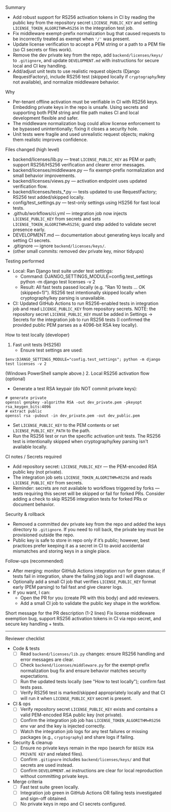 Summary
- Add robust support for RS256 activation tokens in CI by reading the public key from the repository secret `LICENSE_PUBLIC_KEY` and setting `LICENSE_TOKEN_ALGORITHM=RS256` in the integration test job.
- Fix middleware exempt-prefix normalization bug that caused requests to be incorrectly treated as exempt when `'/'` was present.
- Update license verification to accept a PEM string or a path to a PEM file (so CI secrets or files work).
- Remove the dev private key from the repo, add `backend/licenses/keys/` to `.gitignore`, and update `DEVELOPMENT.md` with instructions for secure local and CI key handling.
- Add/adjust unit tests to use realistic request objects (Django RequestFactory), include RS256 test (skipped locally if `cryptography`/key not available), and normalize middleware behavior.

Why
- Per-tenant offline activation must be verifiable in CI with RS256 keys. Embedding private keys in the repo is unsafe. Using secrets and supporting both PEM string and file path makes CI and local development flexible and safer.
- The middleware normalization bug could allow license enforcement to be bypassed unintentionally; fixing it closes a security hole.
- Unit tests were fragile and used unrealistic request objects; making them realistic improves confidence.

Files changed (high level)
- backend/licenses/lib.py — treat `LICENSE_PUBLIC_KEY` as PEM or path; support RS256/HS256 verification and clearer error messages.
- backend/licenses/middleware.py — fix exempt-prefix normalization and small behavior improvements.
- backend/licenses/views.py — activation endpoint uses updated verification flow.
- backend/licenses/tests_*.py — tests updated to use RequestFactory; RS256 test added/skipped locally.
- config/test_settings.py — test-only settings using HS256 for fast local tests.
- .github/workflows/ci.yml — integration job now injects `LICENSE_PUBLIC_KEY` from secrets and sets `LICENSE_TOKEN_ALGORITHM=RS256`; guard step added to validate secret presence early.
- DEVELOPMENT.md — documentation about generating keys locally and setting CI secrets.
- .gitignore — ignore `backend/licenses/keys/`.
- (other small commits: removed dev private key, minor tidyups)

Testing performed
- Local: Ran Django test suite under test settings:
  - Command: DJANGO_SETTINGS_MODULE=config.test_settings python -m django test licenses -v 2
  - Result: All fast tests passed locally (e.g. "Ran 10 tests ... OK (skipped=1)"). RS256 test intentionally skipped locally when cryptography/key parsing is unavailable.
- CI: Updated GitHub Actions to run RS256-enabled tests in integration job and read `LICENSE_PUBLIC_KEY` from repository secrets. NOTE: the repository secret `LICENSE_PUBLIC_KEY` must be added in Settings → Secrets for the integration job to run RS256 tests (I confirmed the provided public PEM parses as a 4096-bit RSA key locally).

How to test locally (developer)
1. Fast unit tests (HS256)
   - Ensure test settings are used:
```
$env:DJANGO_SETTINGS_MODULE="config.test_settings"; python -m django test licenses -v 2
```
   (Windows PowerShell sample above.)
2. Local RS256 activation flow (optional)
   - Generate a test RSA keypair (do NOT commit private keys):
```
# generate private
openssl genpkey -algorithm RSA -out dev_private.pem -pkeyopt rsa_keygen_bits:4096
# extract public
openssl rsa -pubout -in dev_private.pem -out dev_public.pem
```
   - Set `LICENSE_PUBLIC_KEY` to the PEM contents or set `LICENSE_PUBLIC_KEY_PATH` to the path.
   - Run the RS256 test or run the specific activation unit tests. The RS256 test is intentionally skipped when cryptography/key parsing isn't available locally.

CI notes / Secrets required
- Add repository secret: `LICENSE_PUBLIC_KEY` — the PEM-encoded RSA public key (not private).
- The integration job sets `LICENSE_TOKEN_ALGORITHM=RS256` and reads `LICENSE_PUBLIC_KEY` from secrets.
- Reminder: secrets are not available to workflows triggered by forks — tests requiring this secret will be skipped or fail for forked PRs. Consider adding a check to skip RS256 integration tests for forked PRs or document behavior.

Security & rollback
- Removed a committed dev private key from the repo and added the keys directory to `.gitignore`. If you need to roll back, the private key must be provisioned outside the repo.
- Public key is safe to store in repo only if it’s public; however, best practices prefer keeping it as a secret in CI to avoid accidental mismatches and storing keys in a single place.

Follow-ups (recommended)
- After merging: monitor GitHub Actions integration run for green status; if tests fail in integration, share the failing job logs and I will diagnose.
- Optionally add a small CI job that verifies `LICENSE_PUBLIC_KEY` format early (PEM parsing) to fail fast and give clearer logs.
- If you want, I can:
  - Open the PR for you (create PR with this body) and add reviewers.
  - Add a small CI job to validate the public key shape in the workflow.

Short message for the PR description (1-2 lines)
Fix license middleware exemption bug, support RS256 activation tokens in CI via repo secret, and secure key handling + tests.

---

Reviewer checklist
- Code & tests
  - [ ] Read `backend/licenses/lib.py` changes: ensure RS256 handling and error messages are clear.
  - [ ] Check `backend/licenses/middleware.py` for the exempt-prefix normalization bug fix and ensure behavior matches security expectations.
  - [ ] Run the updated tests locally (see "How to test locally"); confirm fast tests pass.
  - [ ] Verify RS256 test is marked/skipped appropriately locally and that CI will run it when `LICENSE_PUBLIC_KEY` secret is present.

- CI & ops
  - [ ] Verify repository secret `LICENSE_PUBLIC_KEY` exists and contains a valid PEM-encoded RSA public key (not private).
  - [ ] Confirm the integration job job has `LICENSE_TOKEN_ALGORITHM=RS256` env var and the key is injected correctly.
  - [ ] Watch the integration job logs for any test failures or missing packages (e.g., `cryptography`) and share logs if failing.

- Security & cleanup
  - [ ] Ensure no private keys remain in the repo (search for `BEGIN RSA PRIVATE KEY` and related files).
  - [ ] Confirm `.gitignore` includes `backend/licenses/keys/` and that secrets are used instead.
  - [ ] Confirm `DEVELOPMENT.md` instructions are clear for local reproduction without committing private keys.

- Merge criteria
  - [ ] Fast test suite green locally.
  - [ ] Integration job green in GitHub Actions OR failing tests investigated and sign-off obtained.
  - [ ] No private keys in repo and CI secrets configured.

